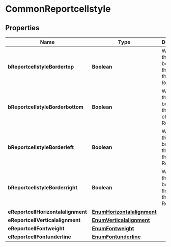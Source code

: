 

# CommonReportcellstyle

## Properties

Name | Type | Description | Notes
------------ | ------------- | ------------- | -------------
**bReportcellstyleBordertop** | **Boolean** | Whether there is a border at the top of the Reportcell | 
**bReportcellstyleBorderbottom** | **Boolean** | Whether there is a border at the bottom of the Reportcell | 
**bReportcellstyleBorderleft** | **Boolean** | Whether there is a border at the left of the Reportcell | 
**bReportcellstyleBorderright** | **Boolean** | Whether there is a border at the right of the Reportcell | 
**eReportcellHorizontalalignment** | [**EnumHorizontalalignment**](EnumHorizontalalignment.md) |  | 
**eReportcellVerticalalignment** | [**EnumVerticalalignment**](EnumVerticalalignment.md) |  | 
**eReportcellFontweight** | [**EnumFontweight**](EnumFontweight.md) |  | 
**eReportcellFontunderline** | [**EnumFontunderline**](EnumFontunderline.md) |  | 





